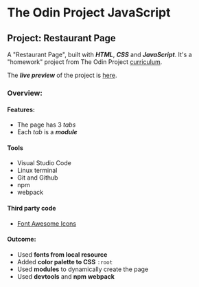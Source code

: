 # The Odin Project JavaScript

## Project: Restaurant Page

A "Restaurant Page", built with **_HTML_**, **_CSS_** and **_JavaScript_**. It's a "homework" project from The Odin Project [curriculum](https://www.theodinproject.com/lessons/node-path-javascript-restaurant-page).

The **_live preview_** of the project is [here](https://victorbadanau.github.io/restaurant-page/).

### Overview:

#### **Features:**

- The page has 3 _tabs_
- Each _tab_ is a **_module_**

#### **Tools**

- Visual Studio Code
- Linux terminal
- Git and Github
- npm
- webpack

#### **Third party code**

- [Font Awesome Icons](https://fontawesome.com/)

#### **Outcome:**

- Used **fonts from local resource**
- Added **color palette to CSS** `:root`
- Used **modules** to dynamically create the page
- Used **devtools** and **npm webpack**
